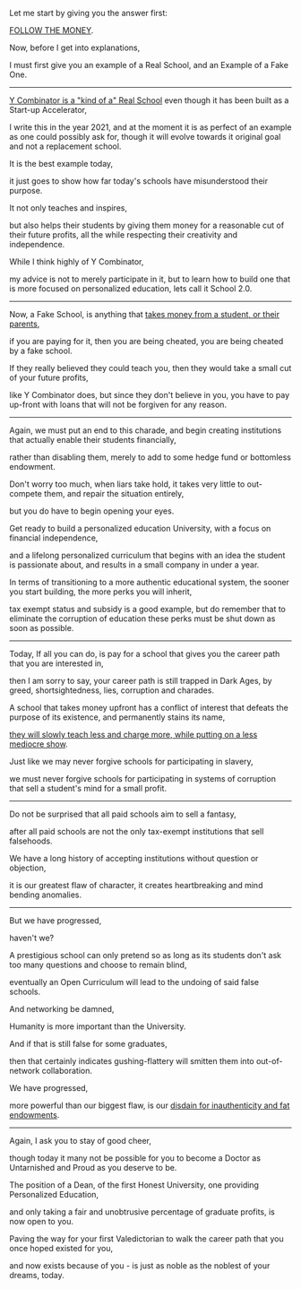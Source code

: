 Let me start by giving you the answer first:

[FOLLOW THE MONEY](https://www.youtube.com/watch?v=pUanS5OWy_k "Follow The Money").

Now, before I get into explanations,

I must first give you an example of a Real School, and an Example of a Fake One.

---

[Y Combinator is a "kind of a" Real School](https://www.youtube.com/watch?v=oXwFeOv5z0I) even though it has been built as a Start-up Accelerator,

I write this in the year 2021, and at the moment it is as perfect of an example as one could possibly ask for, though it will evolve towards it original goal and not a replacement school.

It is the best example today,

it just goes to show how far today's schools have misunderstood their purpose.

It not only teaches and inspires,

but also helps their students by giving them money for a reasonable cut of their future profits, all the while respecting their creativity and independence.

While I think highly of Y Combinator,

my advice is not to merely participate in it, but to learn how to build one that is more focused on personalized education, lets call it School 2.0.

---

Now, a Fake School, is anything that [takes money from a student, or their parents](https://www.youtube.com/watch?v=DjxhenAHyGk),

if you are paying for it, then you are being cheated, you are being cheated by a fake school.

If they really believed they could teach you, then they would take a small cut of your future profits,

like Y Combinator does, but since they don't believe in you, you have to pay up-front with loans that will not be forgiven for any reason.

---

Again, we must put an end to this charade, and begin creating institutions that actually enable their students financially,

rather than disabling them, merely to add to some hedge fund or bottomless endowment.

Don't worry too much, when liars take hold, it takes very little to out-compete them, and repair the situation entirely,

but you do have to begin opening your eyes.

Get ready to build a personalized education University, with a focus on financial independence,

and a lifelong personalized curriculum that begins with an idea the student is passionate about, and results in a small company in under a year.

In terms of transitioning to a more authentic educational system, the sooner you start building, the more perks you will inherit,

tax exempt status and subsidy is a good example, but do remember that to eliminate the corruption of education these perks must be shut down as soon as possible.

---

Today, If all you can do, is pay for a school that gives you the career path that you are interested in,

then I am sorry to say, your career path is still trapped in Dark Ages, by greed, shortsightedness, lies, corruption and charades.

A school that takes money upfront has a conflict of interest that defeats the purpose of its existence, and permanently stains its name,

[they will slowly teach less and charge more, while putting on a less mediocre show](https://www.youtube.com/watch?v=ULFSGNK4VSc).

Just like we may never forgive schools for participating in slavery,

we must never forgive schools for participating in systems of corruption that sell a student's mind for a small profit.

---

Do not be surprised that all paid schools aim to sell a fantasy,

after all paid schools are not the only tax-exempt institutions that sell falsehoods.

We have a long history of accepting institutions without question or objection,

it is our greatest flaw of character, it creates heartbreaking and mind bending anomalies.

---

But we have progressed,

haven't we?

A prestigious school can only pretend so as long as its students don't ask too many questions and choose to remain blind,

eventually an Open Curriculum will lead to the undoing of said false schools.

And networking be damned,

Humanity is more important than the University.

And if that is still false for some graduates,

then that certainly indicates gushing-flattery will smitten them into out-of-network collaboration.

We have progressed,

more powerful than our biggest flaw, is our [disdain for inauthenticity and fat endowments](https://www.youtube.com/watch?v=tXgCG50YoWs).

---

Again, I ask you to stay of good cheer,

though today it many not be possible for you to become a Doctor as Untarnished and Proud as you deserve to be.

The position of a Dean, of the first Honest University, one providing Personalized Education,

and only taking a fair and unobtrusive percentage of graduate profits, is now open to you.

Paving the way for your first Valedictorian to walk the career path that you once hoped existed for you,

and now exists because of you - is just as noble as the noblest of your dreams, today.
